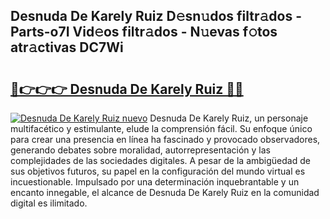 ## Desnuda De Karely Ruiz D𝚎sn𝚞dos filtr𝚊dos - Parts-o7I Vid𝚎os filtr𝚊dos - N𝚞evas f𝚘tos atr𝚊ctivas DC7Wi

# <h2><a href="http://mb12xf3.tromn.icu/?c=Desnuda+De+Karely+Ruiz">🔗👉👉👉 Desnuda De Karely Ruiz 🔗🔗</a></h2>

[![Desnuda De Karely Ruiz nuevo](https://i.imgur.com/pEAQMta.gif)](http://mb12xf3.tromn.icu/?c=Desnuda+De+Karely+Ruiz)
Desnuda De Karely Ruiz, un personaje multifacético y estimulante, elude la comprensión fácil. Su enfoque único para crear una presencia en línea ha fascinado y provocado observadores, generando debates sobre moralidad, autorrepresentación y las complejidades de las sociedades digitales. A pesar de la ambigüedad de sus objetivos futuros, su papel en la configuración del mundo virtual es incuestionable. Impulsado por una determinación inquebrantable y un encanto innegable, el alcance de Desnuda De Karely Ruiz en la comunidad digital es ilimitado.
